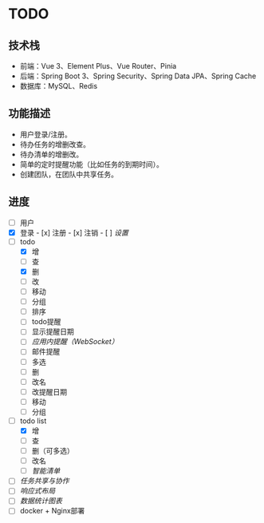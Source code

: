 # TODO

## 技术栈

- 前端：Vue 3、Element Plus、Vue Router、Pinia
- 后端：Spring Boot 3、Spring Security、Spring Data JPA、Spring Cache 
- 数据库：MySQL、Redis

## 功能描述

- 用户登录/注册。
- 待办任务的增删改查。
- 待办清单的增删改。
- 简单的定时提醒功能（比如任务的到期时间）。
- 创建团队，在团队中共享任务。

## 进度

- [ ]  用户
  - [x]  登录
    - [x]  注册
    - [x]  注销
    - [ ]  _设置_
- [ ]  todo
    - [x]  增
    - [ ]  查
    - [x]  删
    - [ ]  改
    - [ ]  移动
    - [ ]  分组
    - [ ]  排序
    - [ ]  todo提醒
      - [ ]  显示提醒日期
      - [ ]  _应用内提醒（WebSocket）_
      - [ ]  邮件提醒
    - [ ]  多选
      - [ ]  删
      - [ ]  改名
      - [ ]  改提醒日期
      - [ ]  移动
      - [ ]  分组
- [ ]  todo list
    - [x]  增
    - [ ]  查
    - [ ]  删（可多选）
    - [ ]  改名
    - [ ]  _智能清单_
- [ ]  _任务共享与协作_
- [ ]  _响应式布局_
- [ ]  _数据统计图表_
- [ ]  docker + Nginx部署